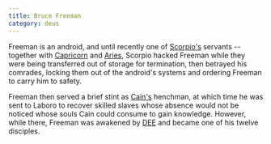 ```yaml
---
title: Bruce Freeman
category: deus
---
```

Freeman is an android, and until recently one of [Scorpio's](npc-scorpio) servants -- together with [Capricorn](npc-capricorn) and [Aries](npc-aries), Scorpio hacked Freeman while they were being transferred out of storage for termination, then betrayed his comrades, locking them out of the android's systems and ordering Freeman to carry him to safety.

Freeman then served a brief stint as [Cain's](npc-cain) henchman, at which time he was sent to Laboro to recover skilled slaves whose absence would not be noticed whose souls Cain could consume to gain knowledge. However, while there, Freeman was awakened by [DEE](char-public-griffin) and became one of his twelve disciples.
